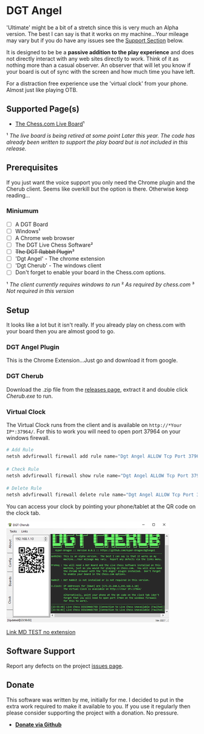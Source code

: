 # DGT Angel

'Ultimate' might be a bit of a stretch since this is very much an Alpha version.  The best I can say is that it works on my machine...Your mileage may vary but if you do have any issues see the [Support Section](#Software-Support) below.  

It is designed to be be a **passive addition to the play experience** and does not directly interact with any web sites directly to work.  Think of it as nothing more than a casual observer.  An observer that will let you know if your board is out of sync with the screen and how much time you have left.

For a distraction free experience use the 'virtual clock' from your phone.  Almost just like playing OTB.

## Supported Page(s)

- [The Chess.com Live Board](https://www.chess.com/live)¹

¹ *The live board is being retired at some point Later this year.  The code has already been written to support the play board but is not included in this release.*

## Prerequisites

If you just want the voice support you only need the Chrome plugin and the Cherub client.  Seems like overkill but the option is there. Otherwise keep reading...

### Miniumum

- [ ] A DGT Board
- [ ] Windows¹
- [ ] A Chrome web browser
- [ ] The DGT Live Chess Software²
- [ ] ~~The DGT Rabbit Plugin~~³
- [ ] 'Dgt Angel' - The chrome extension
- [ ] 'Dgt Cherub' - The windows client  
- [ ] Don't forget to enable your board in the Chess.com options.

¹ *The client currently requires windows to run*
² *As required by chess.com*
³ *Not required in this version*

## Setup

It looks like a lot but it isn't really.  If you already play on chess.com with your board then you are almost good to go.

### DGT Angel Plugin

This is the Chrome Extension...Just go and download it from google.

### DGT Cherub

Download the .zip file from the [releases page](https://github.com/Hyper-Dragon/DgtAngel/releases), extract it and double click *Cherub.exe* to run.

### Virtual Clock

The Virtual Clock runs from the client and is available on `http://*Your IP*:37964/`.  For this to work you will need to open port 37964 on your windows firewall.

``` PowerShell
# Add Rule
netsh advfirewall firewall add rule name="Dgt Angel ALLOW Tcp Port 37964" dir=in action=allow protocol=TCP localport=37964

# Check Rule
netsh advfirewall firewall show rule name="Dgt Angel ALLOW Tcp Port 37964"

# Delete Rule
netsh advfirewall firewall delete rule name="Dgt Angel ALLOW Tcp Port 37964"
```

You can access your clock by pointing your phone/tablet at the QR code on the clock tab.

![QR Code](assets/images/Help-QrCode.png "Use the QR Code")

[Link MD TEST no extension](about)

## Software Support

Report any defects on the project [issues page](https://github.com/Hyper-Dragon/DgtAngel/issues/new/choose).

## Donate

This software was written by me, initially for me.  I decided to put in the extra work required to make it available to you.  If you use it regularly then please consider supporting the project with a donation.  No pressure.

- **[Donate via Github](https://github.com/sponsors/Hyper-Dragon)**
  